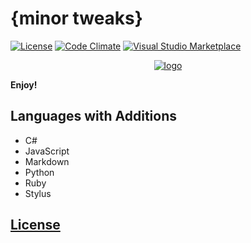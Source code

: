 # {minor tweaks}
[![License](https://img.shields.io/github/license/dunstontc/dark-plus-syntax.svg)](https://github.com/dunstontc/dark-plus-syntax/issues)
[![Code Climate](https://img.shields.io/codeclimate/issues/github/me-and/mdf.svg)](https://github.com/dunstontc/dark-plus-syntax/blob/master/LICENSE)
[![Visual Studio Marketplace](https://vsmarketplacebadge.apphb.com/installs-short/dunstontc.dark-plus-syntax.svg?style=flat&color=blue)](https://marketplace.visualstudio.com/items?itemName=idleberg.badges)

<div align="center">
    <a href="https://github.com/Microsoft/vscode">
        <img src="https://raw.githubusercontent.com/dunstontc/dark-plus-syntax/master/assets/logo.png" alt="logo">
    </a>
</div>

**Enjoy!**

## Languages with Additions
- C#
- JavaScript
- Markdown
- Python
- Ruby
- Stylus

## [License](https://github.com/dunstontc/dark-plus-syntax/blob/master/LICENSE)
